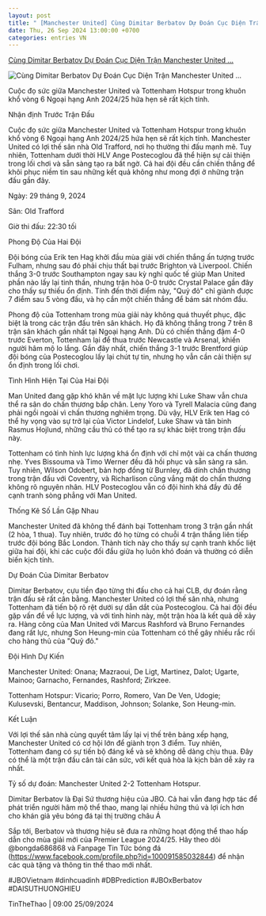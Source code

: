 ```yaml
---
layout: post
title: " [Manchester United] Cùng Dimitar Berbatov Dự Đoán Cục Diện Trận Manchester United ..."
date: Thu, 26 Sep 2024 13:00:00 +0700
categories: entries VN
---
```

[Cùng Dimitar Berbatov Dự Đoán Cục Diện Trận Manchester United ...](https://www.tinthethao.com.vn/cung-dimitar-berbatov-du-doan-cuc-dien-tran-manchester-united-vs-tottenham-hotspur-d781040.html)

![Cùng Dimitar Berbatov Dự Đoán Cục Diện Trận Manchester United ...](https://media.tinthethao.com.vn/resize/534x280/files/news/2024/09/26/cung-dimitar-berbatov-du-doan-cuc-dien-tran-manchester-united-vs-tottenham-hotspur-093218.png)

Cuộc đọ sức giữa Manchester United và Tottenham Hotspur trong khuôn khổ vòng 6 Ngoại hạng Anh 2024/25 hứa hẹn sẽ rất kịch tính.

Nhận định Trước Trận Đấu

Cuộc đọ sức giữa Manchester United và Tottenham Hotspur trong khuôn khổ vòng 6 Ngoại hạng Anh 2024/25 hứa hẹn sẽ rất kịch tính. Manchester United có lợi thế sân nhà Old Trafford, nơi họ thường thi đấu mạnh mẽ. Tuy nhiên, Tottenham dưới thời HLV Ange Postecoglou đã thể hiện sự cải thiện trong lối chơi và sẵn sàng tạo ra bất ngờ. Cả hai đội đều cần chiến thắng để khôi phục niềm tin sau những kết quả không như mong đợi ở những trận đấu gần đây.

Ngày: 29 tháng 9, 2024

Sân: Old Trafford

Giờ thi đấu: 22:30 tối

Phong Độ Của Hai Đội

Đội bóng của Erik ten Hag khởi đầu mùa giải với chiến thắng ấn tượng trước Fulham, nhưng sau đó phải chịu thất bại trước Brighton và Liverpool. Chiến thắng 3-0 trước Southampton ngay sau kỳ nghỉ quốc tế giúp Man United phần nào lấy lại tinh thần, nhưng trận hòa 0-0 trước Crystal Palace gần đây cho thấy sự thiếu ổn định. Tính đến thời điểm này, "Quỷ đỏ" chỉ giành được 7 điểm sau 5 vòng đấu, và họ cần một chiến thắng để bám sát nhóm đầu.

Phong độ của Tottenham trong mùa giải này không quá thuyết phục, đặc biệt là trong các trận đấu trên sân khách. Họ đã không thắng trong 7 trên 8 trận sân khách gần nhất tại Ngoại hạng Anh. Dù có chiến thắng đậm 4-0 trước Everton, Tottenham lại để thua trước Newcastle và Arsenal, khiến người hâm mộ lo lắng. Gần đây nhất, chiến thắng 3-1 trước Brentford giúp đội bóng của Postecoglou lấy lại chút tự tin, nhưng họ vẫn cần cải thiện sự ổn định trong lối chơi.

Tình Hình Hiện Tại Của Hai Đội

Man United đang gặp khó khăn về mặt lực lượng khi Luke Shaw vẫn chưa thể ra sân do chấn thương bắp chân. Leny Yoro và Tyrell Malacia cũng đang phải ngồi ngoài vì chấn thương nghiêm trọng. Dù vậy, HLV Erik ten Hag có thể hy vọng vào sự trở lại của Victor Lindelof, Luke Shaw và tân binh Rasmus Hojlund, những cầu thủ có thể tạo ra sự khác biệt trong trận đấu này.

Tottenham có tình hình lực lượng khá ổn định với chỉ một vài ca chấn thương nhẹ. Yves Bissouma và Timo Werner đều đã hồi phục và sẵn sàng ra sân. Tuy nhiên, Wilson Odobert, bản hợp đồng từ Burnley, đã dính chấn thương trong trận đấu với Coventry, và Richarlison cũng vắng mặt do chấn thương không rõ nguyên nhân. HLV Postecoglou vẫn có đội hình khá đầy đủ để cạnh tranh sòng phẳng với Man United.

Thống Kê Số Lần Gặp Nhau

Manchester United đã không thể đánh bại Tottenham trong 3 trận gần nhất (2 hòa, 1 thua). Tuy nhiên, trước đó họ từng có chuỗi 4 trận thắng liên tiếp trước đội bóng Bắc London. Thành tích này cho thấy sự cạnh tranh khốc liệt giữa hai đội, khi các cuộc đối đầu giữa họ luôn khó đoán và thường có diễn biến kịch tính.

Dự Đoán Của Dimitar Berbatov

Dimitar Berbatov, cựu tiền đạo từng thi đấu cho cả hai CLB, dự đoán rằng trận đấu sẽ rất cân bằng. Manchester United có lợi thế sân nhà, nhưng Tottenham đã tiến bộ rõ rệt dưới sự dẫn dắt của Postecoglou. Cả hai đội đều gặp vấn đề về lực lượng, và với tình hình này, một trận hòa là kết quả dễ xảy ra. Hàng công của Man United với Marcus Rashford và Bruno Fernandes đang rất lực, nhưng Son Heung-min của Tottenham có thể gây nhiều rắc rối cho hàng thủ của "Quỷ đỏ."

Đội Hình Dự Kiến

Manchester United: Onana; Mazraoui, De Ligt, Martinez, Dalot; Ugarte, Mainoo; Garnacho, Fernandes, Rashford; Zirkzee.

Tottenham Hotspur: Vicario; Porro, Romero, Van De Ven, Udogie; Kulusevski, Bentancur, Maddison, Johnson; Solanke, Son Heung-min.

Kết Luận

Với lợi thế sân nhà cùng quyết tâm lấy lại vị thế trên bảng xếp hạng, Manchester United có cơ hội lớn để giành trọn 3 điểm. Tuy nhiên, Tottenham đang có sự tiến bộ đáng kể và sẽ không dễ dàng chịu thua. Đây có thể là một trận đấu cân tài cân sức, với kết quả hòa là kịch bản dễ xảy ra nhất.

Tỷ số dự đoán: Manchester United 2-2 Tottenham Hotspur.

Dimitar Berbatov là Đại Sứ thương hiệu của JBO. Cả hai vẫn đang hợp tác để phát triển người hâm mộ thể thao, mang lại nhiều hứng thú và lợi ích hơn cho khán giả yêu bóng đá tại thị trường châu Á

Sắp tới, Berbatov và thương hiệu sẽ đưa ra những hoạt động thể thao hấp dẫn cho mùa giải mới của Premier League 2024/25. Hãy theo dõi @bongda686868 và Fanpage Tin Tức bóng đá (https://www.facebook.com/profile.php?id=100091585032844) để nhận các quà tặng và thông tin thể thao mới nhất.

#JBOVietnam #dinhcuadinh #DBPrediction #JBOxBerbatov #DAISUTHUONGHIEU

TinTheThao | 09:00 25/09/2024

